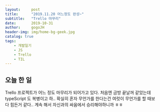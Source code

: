 ```yaml
---
layout:     post
title:      "2019.11.20 어느정도 완성~"
subtitle:   "Trello 마무리"
date:       2019-10-31
author:     gogoJH
header-img: img/home-bg-geek.jpg
catalog: true
tags:
    - 개발일기
    - JS
    - Trello
    - TIL
---
```

## 오늘 한 일
Trello 프로젝트가 어느 정도 마무리가 되어가고 있다.
처음엔 금방 끝날꺼 같았는데 typeScript 도 복병이고 하..
확실히 혼자 무언가를 한다는건 여럿이 무언가를 할 때보다
힘든거 같다.. 계속 해서 자신과의 싸움에서 승리해야하니까 ㅎㅎ
<!--stackedit_data:
eyJoaXN0b3J5IjpbLTEzMTQ4Nzg5MV19
-->